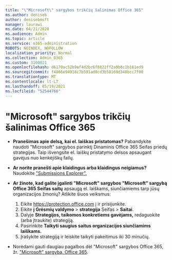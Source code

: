 ```yaml
---
title: "\"Microsoft\" sargybos trikčių šalinimas Office 365"
ms.author: deniseb
author: denisebmsft
manager: laurawi
ms.date: 04/21/2020
ms.audience: Admin
ms.topic: article
ms.service: o365-administration
ROBOTS: NOINDEX, NOFOLLOW
localization_priority: Normal
ms.collection: Admin_O365
ms.custom: 3100021
ms.openlocfilehash: d6170ac52b9af4d2bc6f8822ff2a9b8c1b161ed9
ms.sourcegitcommit: f4866e94918c7b591ad0cd3b58169d340bcc7f00
ms.translationtype: MT
ms.contentlocale: lt-LT
ms.lasthandoff: 05/19/2021
ms.locfileid: "52544766"
---
```

# <a name="troubleshoot-issues-with-microsoft-defender-for-office-365"></a>"Microsoft" sargybos trikčių šalinimas Office 365

- **Pranešimas apie delsą, kai el. laiškas pristatomas?** Pabandykite naudoti "Microsoft" sargybos parinktį Dinaminis Office 365 Seifas priedų strategijas. Taip išvengsite el. laiškų pristatymo delsos apsaugant gavėjus nuo kenkėjiškų failų.
- **Ar norite pranešti apie klaidingus arba klaidingus neigiamus?** Naudokite ["Submissions Explorer".](https://protection.office.com/reportsubmission)
- **Ar žinote, kad galite įgalinti "Microsoft" sargybos "Microsoft" sargybą Office 365 Seifas saitų** apsaugą el. laiškams, siunčiamiems tarp jūsų organizacijos žmonių? Atlikite šiuos veiksmus:
    1. Eikite https://protection.office.com į ir prisijunkite.
    2. Eikite **į Grėsmių valdymo**  >  **strategija** Seifas  >  **Saitai**.
    3. Dalyje **Strategijos, taikomos konkretiems gavėjams,** redaguokite (arba įtraukite) strategiją.
    4. Pasirinkite **Taikyti saugius saitus organizacijos siunčiamims laiškams.**
    5. Įrašykite strategiją ir leiskite taikyti pakeitimus iki 30 minučių.

- Norėdami gauti daugiau pagalbos dėl "Microsoft" sargybos Office 365, žr. ["Microsoft" sargyba, Office 365](/microsoft-365/security/office-365-security/office-365-atp).